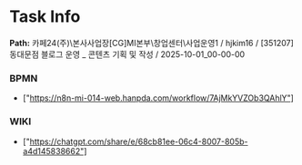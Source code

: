 # Task Info

**Path:** 카페24(주)\본사사업장\[CG]MI본부\창업센터\사업운영1 / hjkim16 / [351207] 동대문점 블로그 운영 _ 콘텐츠 기획 및 작성 / 2025-10-01_00-00-00

### BPMN
- ["https://n8n-mi-014-web.hanpda.com/workflow/7AjMkYVZOb3QAhlY"]

### WIKI
- ["https://chatgpt.com/share/e/68cb81ee-06c4-8007-805b-a4d145838662"]

